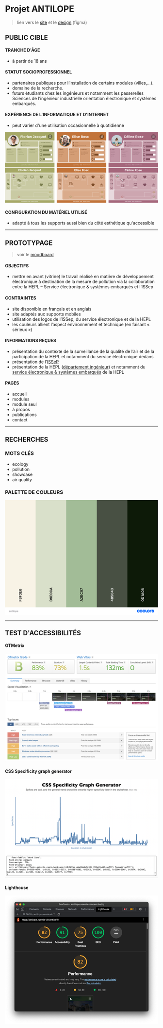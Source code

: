# Projet ANTILOPE

> lien vers le [site](https://antilope.noemie-vincent.be/) et le [design](https://www.figma.com/file/OTvoSPafjqMoZbjj0xrN3s/Antilope?node-id=42%3A2) (figma)

## PUBLIC CIBLE

#### TRANCHE D'ÂGE

- à partir de 18 ans

#### STATUT SOCIOPROFESSIONNEL

- partenaires publiques pour l’installation de certains modules (villes,…).
- domaine de la recherche.
- futurs étudiants chez les ingénieurs et notamment les passerelles Sciences de l’ingénieur industrielle orientation électronique et systèmes embarqués.

#### EXPÉRIENCE DE L'INFORMATIQUE ET D'INTERNET

- peut varier d'une utilisation occasionnelle à quotidienne

![coolors palette](readme-img/personas&parcours.png)

#### CONFIGURATION DU MATÉRIEL UTILISÉ

- adapté à tous les supports aussi bien du côté esthétique qu'accessible

------

## PROTOTYPAGE

> voir le [moodboard](https://app.milanote.com/1Oiptu1cYJ3Vee?p=253aev7WzKS)

#### OBJECTIFS

- mettre en avant (vitrine) le travail réalisé en matière de développement électronique à destination de la mesure de pollution via la collaboration entre la HEPL – Service électronique & systèmes embarqués et l’ISSep

#### CONTRAINTES

- site disponible en français et en anglais
- site adaptés aux supports mobiles
- utilisation des logos de l’ISSep, du service électronique et de la HEPL
- les couleurs allient l’aspect environnement et technique (en faisant « sérieux »)

#### INFORMATIONS REÇUES

- présentation du contexte de la surveillance de la qualité de l’air et de la participation de la HEPL et notamment du service électronique dedans
- présentation de l’[ISSeP](https://www.issep.be/)
- présentation de la HEPL ([département ingénieur](https://www.ingehepl.be)) et notamment du [service électronique & systèmes embarqués](https://www.ingehepl.be/master-en-sciences-de-lingenieur-industriel-orientation-electronique-systemes-embarques/) de la HEPL

#### PAGES

- accueil
- modules
- module seul
- à propos
- publications
- contact

------

## RECHERCHES

### MOTS CLÉS

- ecology
- pollution
- showcase
- air quality

### PALETTE DE COULEURS

![coolors palette](readme-img/palette.png)

------

## TEST D'ACCESSIBILITÉS
#### GTMetrix

![GTMetrix](readme-img/gtmetrix-results.png)

#### CSS Specificity graph generator

![CSS Graph Generator](readme-img/css-graphgenerator.png)

#### Lighthouse

![Lighthouse](readme-img/lighthouse.png)